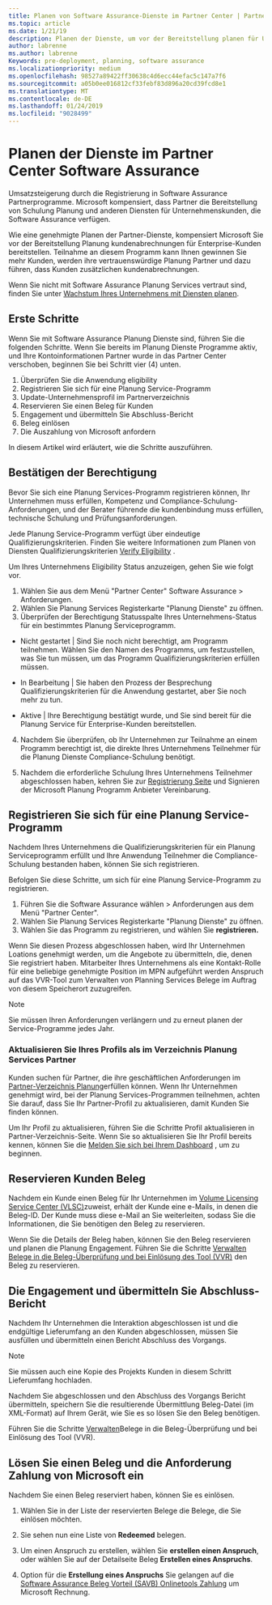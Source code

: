 ```yaml
---
title: Planen von Software Assurance-Dienste im Partner Center | Partner Center
ms.topic: article
ms.date: 1/21/19
description: Planen der Dienste, um vor der Bereitstellung planen für Unternehmenskunden bereitzustellen registrieren
author: labrenne
ms.author: labrenne
Keywords: pre-deployment, planning, software assurance
ms.localizationpriority: medium
ms.openlocfilehash: 98527a89422ff30638c4d6ecc44efac5c147a7f6
ms.sourcegitcommit: a05b0ee016812cf33febf83d896a20cd39fcd8e1
ms.translationtype: MT
ms.contentlocale: de-DE
ms.lasthandoff: 01/24/2019
ms.locfileid: "9028499"
---
```

# <a name="software-assurance-planning-services-in-partner-center"></a>Planen der Dienste im Partner Center Software Assurance

Umsatzsteigerung durch die Registrierung in Software Assurance Partnerprogramme. Microsoft kompensiert, dass Partner die Bereitstellung von Schulung Planung und anderen Diensten für Unternehmenskunden, die Software Assurance verfügen.

Wie eine genehmigte Planen der Partner-Dienste, kompensiert Microsoft Sie vor der Bereitstellung Planung kundenabrechnungen für Enterprise-Kunden bereitstellen. Teilnahme an diesem Programm kann Ihnen gewinnen Sie mehr Kunden, werden ihre vertrauenswürdige Planung Partner und dazu führen, dass Kunden zusätzlichen kundenabrechnungen.

Wenn Sie nicht mit Software Assurance Planung Services vertraut sind, finden Sie unter [Wachstum Ihres Unternehmens mit Diensten planen](https://planningservices.partners.extranet.microsoft.com/en/Pages/default.aspx).


## <a name="get-started"></a>Erste Schritte

Wenn Sie mit Software Assurance Planung Dienste sind, führen Sie die folgenden Schritte. Wenn Sie bereits im Planung Dienste Programme aktiv, und Ihre Kontoinformationen Partner wurde in das Partner Center verschoben, beginnen Sie bei Schritt vier (4) unten. 

1. Überprüfen Sie die Anwendung eligibility 
2. Registrieren Sie sich für eine Planung Service-Programm
3. Update-Unternehmensprofil im Partnerverzeichnis
4. Reservieren Sie einen Beleg für Kunden 
5. Engagement und übermitteln Sie Abschluss-Bericht
6. Beleg einlösen 
7. Die Auszahlung von Microsoft anfordern

In diesem Artikel wird erläutert, wie die Schritte auszuführen.

## <a name="confirm-eligibility"></a>Bestätigen der Berechtigung

Bevor Sie sich eine Planung Services-Programm registrieren können, Ihr Unternehmen muss erfüllen, Kompetenz und Compliance-Schulung-Anforderungen, und der Berater führende die kundenbindung muss erfüllen, technische Schulung und Prüfungsanforderungen. 

Jede Planung Service-Programm verfügt über eindeutige Qualifizierungskriterien. Finden Sie weitere Informationen zum Planen von Diensten Qualifizierungskriterien [Verify Eligibility](https://planningservices.partners.extranet.microsoft.com/en/Pages/partnereligibilityrequirements.aspx) .

Um Ihres Unternehmens Eligibility Status anzuzeigen, gehen Sie wie folgt vor.

1. Wählen Sie aus dem Menü "Partner Center" Software Assurance > Anforderungen. 
2. Wählen Sie Planung Services Registerkarte "Planung Dienste" zu öffnen.
3. Überprüfen der Berechtigung Statusspalte Ihres Unternehmens-Status für ein bestimmtes Planung Serviceprogramm. 

- Nicht gestartet | Sind Sie noch nicht berechtigt, am Programm teilnehmen. Wählen Sie den Namen des Programms, um festzustellen, was Sie tun müssen, um das Programm Qualifizierungskriterien erfüllen müssen.

- In Bearbeitung | Sie haben den Prozess der Besprechung Qualifizierungskriterien für die Anwendung gestartet, aber Sie noch mehr zu tun.

- Aktive | Ihre Berechtigung bestätigt wurde, und Sie sind bereit für die Planung Service für Enterprise-Kunden bereitstellen. 

4. Nachdem Sie überprüfen, ob Ihr Unternehmen zur Teilnahme an einem Programm berechtigt ist, die direkte Ihres Unternehmens Teilnehmer für die Planung Dienste Compliance-Schulung benötigt. 

5. Nachdem die erforderliche Schulung Ihres Unternehmens Teilnehmer abgeschlossen haben, kehren Sie zur [Registrierung Seite](https://planningservices.partners.extranet.microsoft.com/en/Pages/GetRegistered.aspx) und Signieren der Microsoft Planung Programm Anbieter Vereinbarung. 

## <a name="enroll-in-a-planning-service-program"></a>Registrieren Sie sich für eine Planung Service-Programm

Nachdem Ihres Unternehmens die Qualifizierungskriterien für ein Planung Serviceprogramm erfüllt und Ihre Anwendung Teilnehmer die Compliance-Schulung bestanden haben, können Sie sich registrieren. 

Befolgen Sie diese Schritte, um sich für eine Planung Service-Programm zu registrieren.

1. Führen Sie die Software Assurance wählen > Anforderungen aus dem Menü "Partner Center". 
2. Wählen Sie Planung Services Registerkarte "Planung Dienste" zu öffnen.
3. Wählen Sie das Programm zu registrieren, und wählen Sie **registrieren.**

Wenn Sie diesen Prozess abgeschlossen haben, wird Ihr Unternehmen Loations genehmigt werden, um die Angebote zu übermitteln, die, denen Sie registriert haben. Mitarbeiter Ihres Unternehmens als eine Kontakt-Rolle für eine beliebige genehmigte Position im MPN aufgeführt werden Anspruch auf das VVR-Tool zum Verwalten von Planning Services Belege im Auftrag von diesem Speicherort zuzugreifen. 
>[!Note]
> Sie müssen Ihren Anforderungen verlängern und zu erneut planen der Service-Programme jedes Jahr.

### <a name="update-your-companys-profile-in-the-planning-services-partner-directory"></a>Aktualisieren Sie Ihres Profils als im Verzeichnis Planung Services Partner 

Kunden suchen für Partner, die ihre geschäftlichen Anforderungen im [Partner-Verzeichnis Planung](https://directory.partners.extranet.microsoft.com/psbproviders/)erfüllen können. Wenn Ihr Unternehmen genehmigt wird, bei der Planung Services-Programmen teilnehmen, achten Sie darauf, dass Sie Ihr Partner-Profil zu aktualisieren, damit Kunden Sie finden können. 

Um Ihr Profil zu aktualisieren, führen Sie die Schritte Profil aktualisieren in Partner-Verzeichnis-Seite. Wenn Sie so aktualisieren Sie Ihr Profil bereits kennen, können Sie die [Melden Sie sich bei Ihrem Dashboard](https://planningservices.partners.extranet.microsoft.com/en/Pages/dashboard.aspx) , um zu beginnen.  

## <a name="reserve-customer-voucher"></a>Reservieren Kunden Beleg

Nachdem ein Kunde einen Beleg für Ihr Unternehmen im [Volume Licensing Service Center (VLSC)](https://www.microsoft.com/Licensing/servicecenter/default.aspx)zuweist, erhält der Kunde eine e-Mails, in denen die Beleg-ID. Der Kunde muss diese e-Mail an Sie weiterleiten, sodass Sie die Informationen, die Sie benötigen den Beleg zu reservieren. 

Wenn Sie die Details der Beleg haben, können Sie den Beleg reservieren und planen die Planung Engagement. Führen Sie die Schritte [Verwalten Belege in die Beleg-Überprüfung und bei Einlösung des Tool (VVR)](voucher-validation-tool.md) den Beleg zu reservieren.  

## <a name="complete-the-engagement-and-submit-completion-report"></a>Die Engagement und übermitteln Sie Abschluss-Bericht

Nachdem Ihr Unternehmen die Interaktion abgeschlossen ist und die endgültige Lieferumfang an den Kunden abgeschlossen, müssen Sie ausfüllen und übermitteln einen Bericht Abschluss des Vorgangs.

>[!NOTE]
> Sie müssen auch eine Kopie des Projekts Kunden in diesem Schritt Lieferumfang hochladen. 

Nachdem Sie abgeschlossen und den Abschluss des Vorgangs Bericht übermitteln, speichern Sie die resultierende Übermittlung Beleg-Datei (im XML-Format) auf Ihrem Gerät, wie Sie es so lösen Sie den Beleg benötigen.

Führen Sie die Schritte [Verwalten](voucher-validation-tool.md)Belege in die Beleg-Überprüfung und bei Einlösung des Tool (VVR).

## <a name="redeem-a-voucher-and-request-payment-from-microsoft"></a>Lösen Sie einen Beleg und die Anforderung Zahlung von Microsoft ein

Nachdem Sie einen Beleg reserviert haben, können Sie es einlösen. 

1. Wählen Sie in der Liste der reservierten Belege die Belege, die Sie einlösen möchten. 
2. Sie sehen nun eine Liste von **Redeemed** belegen.

4. Um einen Anspruch zu erstellen, wählen Sie **erstellen einen Anspruch**, oder wählen Sie auf der Detailseite Beleg **Erstellen eines Anspruchs**.

5. Option für die **Erstellung eines Anspruchs** Sie gelangen auf die [Software Assurance Beleg Vorteil (SAVB) Onlinetools Zahlung](https://planningservices.partners.extranet.microsoft.com/en/Pages/getpaid.aspx) um Microsoft Rechnung.